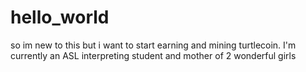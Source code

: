 # hello_world
so im new to this but i want to start earning and mining turtlecoin.
I'm currently an ASL interpreting student and mother of 2 wonderful girls
